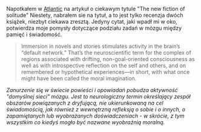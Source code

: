 
[1]: http://www.theatlantic.com/magazine/archive/2016/04/the-new-fiction-of-solitude/471474/


Napotkałem w [Atlantic][1] na artykuł o ciekawym tytule "The new fiction of solitude" Niestety, nabrałem sie na tytuł, a to jest tylko recenzja dwóch książek, niezbyt ciekawa zresztą. Jedyny cytat, jaki wpadł mi w oko, potwierdza moje pomysły dotyczące podziału zadań w mózgu między pamięć i świadomość.



> Immersion in novels and stories stimulates activity in the brain’s “default network.” That’s the neuroscientific term for the complex of regions associated with drifting, non-goal-oriented consciousness as well as with introspective reflection on the self and others, and on remembered or hypothetical experiences—in short, with what once might have been called the moral imagination.

*Zanurzenie się w świecie powieści i opowiadań pobudza aktywność "domyślnej sieci" mózgu. Jest to neurologiczny termin określający zespół obszarów powiązanych z dryfującą, nie ukierunkowaną na cel świadomością, jak również z wewnętrzną refleksją o sobie i o innych, o zapamiętanych lub wyobrażanych doświadczeniach - w skrócie, z tym wszystkim co kiedyś mogło być nazwane wyobraźnią moralną.*

